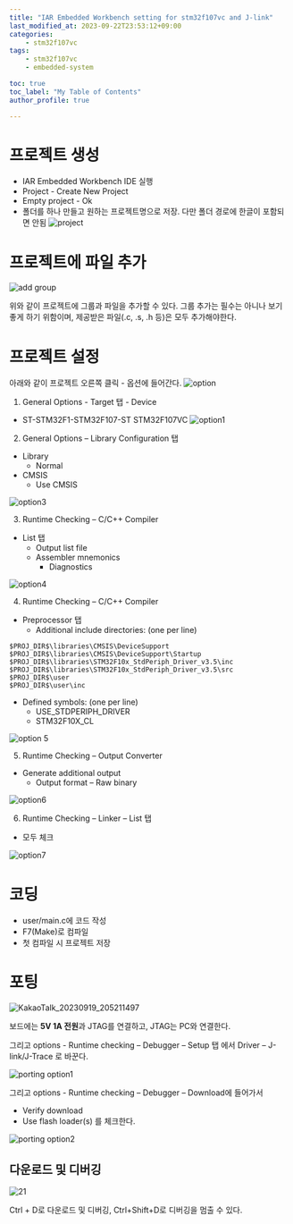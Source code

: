 ```yaml
---
title: "IAR Embedded Workbench setting for stm32f107vc and J-link"
last_modified_at: 2023-09-22T23:53:12+09:00
categories:
    - stm32f107vc
tags:
    - stm32f107vc
    - embedded-system

toc: true
toc_label: "My Table of Contents"
author_profile: true

---
```

# 프로젝트 생성
 - IAR Embedded Workbench IDE 실행
 - Project - Create New Project
 - Empty project - Ok
 - 폴더를 하나 만들고 원하는 프로젝트명으로 저장. 다만 폴더 경로에 한글이 포함되면 안됨
![project](https://github.com/minchoCoin/minchoCoin.github.io/assets/62372650/79485109-2cbc-4b07-9f7e-0e63e2e9dfe6)

# 프로젝트에 파일 추가
![add group](https://github.com/minchoCoin/minchoCoin.github.io/assets/62372650/7e4389eb-ecd1-475c-92f3-fa66aa13282c)

위와 같이 프로젝트에 그룹과 파일을 추가할 수 있다. 그룹 추가는 필수는 아니나 보기 좋게 하기 위함이며, 제공받은 파일(.c, .s, .h 등)은 모두 추가해야한다.

# 프로젝트 설정
아래와 같이 프로젝트 오른쪽 클릭 - 옵션에 들어간다.
![option](https://github.com/minchoCoin/minchoCoin.github.io/assets/62372650/278d7cd8-1200-4b19-afda-e5480efa27a3)

1. General Options - Target 탭 - Device
 - ST-STM32F1-STM32F107-ST STM32F107VC
 ![option1](https://github.com/minchoCoin/minchoCoin.github.io/assets/62372650/b3544a44-3d35-4053-8c6c-097b81ad69fa)

2. General Options – Library Configuration 탭
 - Library
    - Normal
 - CMSIS
    - Use CMSIS

![option3](https://github.com/minchoCoin/minchoCoin.github.io/assets/62372650/be64e8c6-2644-454d-8b38-d38c9f23b43f)

3. Runtime Checking – C/C++ Compiler
 - List 탭
    - Output list file
    - Assembler mnemonics
        - Diagnostics


![option4](https://github.com/minchoCoin/minchoCoin.github.io/assets/62372650/572940e1-1e5e-47e1-9575-35821b46c6ca)

4. Runtime Checking – C/C++ Compiler
 - Preprocessor 탭
    - Additional include directories: (one per line)
```
$PROJ_DIR$\libraries\CMSIS\DeviceSupport
$PROJ_DIR$\libraries\CMSIS\DeviceSupport\Startup
$PROJ_DIR$\libraries\STM32F10x_StdPeriph_Driver_v3.5\inc
$PROJ_DIR$\libraries\STM32F10x_StdPeriph_Driver_v3.5\src
$PROJ_DIR$\user
$PROJ_DIR$\user\inc
```
 - Defined symbols: (one per line)
    - USE_STDPERIPH_DRIVER
    - STM32F10X_CL


![option 5](https://github.com/minchoCoin/minchoCoin.github.io/assets/62372650/b438981a-0ec9-45fc-956f-d48335917be4)

5. Runtime Checking – Output Converter
 - Generate additional output
    - Output format – Raw binary


![option6](https://github.com/minchoCoin/minchoCoin.github.io/assets/62372650/94b39c10-4503-4cf9-b8be-5ccf93f5194a)

6. Runtime Checking – Linker – List 탭
 - 모두 체크


![option7](https://github.com/minchoCoin/minchoCoin.github.io/assets/62372650/f9329eb6-4dcb-4713-b9d3-2e84da2a8a6a)

# 코딩
 - user/main.c에 코드 작성
 - F7(Make)로 컴파일
 - 첫 컴파일 시 프로젝트 저장
# 포팅

![KakaoTalk_20230919_205211497](https://github.com/minchoCoin/minchoCoin.github.io/assets/62372650/fe8a0c77-619c-483a-a03b-9159536d25ed)

보드에는 **5V 1A 전원**과 JTAG를 연결하고, JTAG는 PC와 연결한다.

그리고 options - Runtime checking – Debugger – Setup 탭 에서 Driver – J-link/J-Trace 로 바꾼다.

![porting option1](https://github.com/minchoCoin/minchoCoin.github.io/assets/62372650/8822076d-e62d-4c5c-bc38-6b146571f7d3)

그리고 
options - Runtime checking – Debugger – Download에 들어가서
 - Verify download
 - Use flash loader(s)
를 체크한다.

![porting option2](https://github.com/minchoCoin/minchoCoin.github.io/assets/62372650/b4e1aa12-ba1c-4df0-992f-1e0dfe7a5bc7)

## 다운로드 및 디버깅
![21](https://github.com/minchoCoin/minchoCoin.github.io/assets/62372650/36b65b9e-d463-4664-bdda-8693d425e3c9)

Ctrl + D로 다운로드 및 디버깅, Ctrl+Shift+D로 디버깅을 멈출 수 있다.
